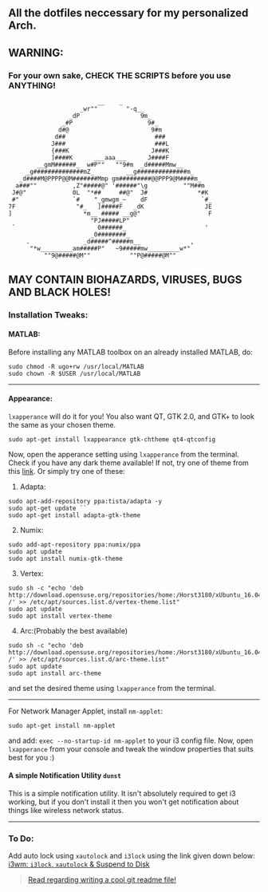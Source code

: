 ## All the dotfiles neccessary for my personalized Arch.
## WARNING: 
### For your own sake, CHECK THE SCRIPTS before you use ANYTHING!

 
                             __    _
                        _wr""        "-q__
                     _dP                 9m_
                   _#P                     9#_
                  d#@                       9#m
                 d##                         ###
                J###                         ###L
                {###K                       J###K
                ]####K      ___aaa___      J####F
            __gmM######_  w#P""   ""9#m  _d#####Mmw__
         _g##############mZ_         __g##############m_
       _d####M@PPPP@@M#######Mmp gm#########@@PPP9@M####m_
      a###""          ,Z"#####@" '######"\g          ""M##m
     J#@"             0L  "*##     ##@"  J#              *#K
     #"               `#    "_gmwgm_~    dF               `#_
    7F                 "#_   ]#####F   _dK                 JE
    ]                    *m__ ##### __g@"                   F
                           "PJ#####LP"
     `                       0######_                      '
                           _0########_
         .               _d#####^#####m__              ,
          "*w_________am#####P"   ~9#####mw_________w*"
              ""9@#####@M""           ""P@#####@M""

          
## MAY CONTAIN BIOHAZARDS, VIRUSES, BUGS AND BLACK HOLES!


### Installation Tweaks:
#### MATLAB:
Before installing any MATLAB toolbox on an already installed MATLAB, do:

```
sudo chmod -R ugo+rw /usr/local/MATLAB
sudo chown -R $USER /usr/local/MATLAB
```
***

#### Appearance:
``lxapperance`` will do it for you!
You also want QT, GTK 2.0, and GTK+ to look the same as your chosen theme.

```
sudo apt-get install lxappearance gtk-chtheme qt4-qtconfig
```
Now, open the apperance setting using ``lxapperance`` from the terminal. Check if you have any dark theme available! If not, try one of theme from this [link](http://www.devpy.me/10-of-the-best-linux-themes-compared/).
Or simply try one of these:
1. Adapta:
``` 
sudo apt-add-repository ppa:tista/adapta -y
sudo apt-get update ``
sudo apt-get install adapta-gtk-theme 
```

2. Numix:
```
sudo add-apt-repository ppa:numix/ppa  
sudo apt update  
sudo apt install numix-gtk-theme 
```
3. Vertex:
```
sudo sh -c "echo 'deb http://download.opensuse.org/repositories/home:/Horst3180/xUbuntu_16.04/ /' >> /etc/apt/sources.list.d/vertex-theme.list"  
sudo apt update  
sudo apt install vertex-theme  
```
4. Arc:(Probably the best available)
```
sudo sh -c "echo 'deb http://download.opensuse.org/repositories/home:/Horst3180/xUbuntu_16.04/ /' >> /etc/apt/sources.list.d/arc-theme.list"  
sudo apt update  
sudo apt install arc-theme  
```
and set the desired theme using ``lxapperance`` from the terminal.
***

For Network Manager Applet, install ``nm-applet``:
```
sudo apt-get install nm-applet
```
and add: `` exec --no-startup-id nm-applet `` to your i3 config file. Now, open ``lxapperance`` from your console and tweak the window properties that suits best for you :)

#### A simple Notification Utility ``dunst``
This is a simple notification utility. It isn't absolutely required to get i3 working, but if you don't install it then you won't get notification about things like wireless network status.

***

### To Do:
Add auto lock using ``xautolock`` and ``i3lock`` using the link given down below:
[i3wm: ``i3lock``, ``xautolock`` & Suspend to Disk](http://rabexc.org/posts/awesome-xautolock-battery)


> [Read regarding writing a cool git readme file!](https://github.com/adam-p/markdown-here/wiki/Markdown-Cheatsheet)
